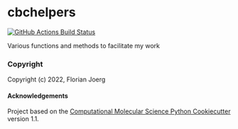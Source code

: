 cbchelpers
==============================
[//]: # (Badges)
[![GitHub Actions Build Status](https://github.com/REPLACE_WITH_OWNER_ACCOUNT/cbchelpers/workflows/CI/badge.svg)](https://github.com/REPLACE_WITH_OWNER_ACCOUNT/cbchelpers/actions?query=workflow%3ACI)

[//]: <[![codecov](https://codecov.io/gh/REPLACE_WITH_OWNER_ACCOUNT/cbchelpers/branch/main/graph/badge.svg)](https://codecov.io/gh/REPLACE_WITH_OWNER_ACCOUNT/cbchelpers/branch/main)>

Various functions and methods to facilitate my work

### Copyright

Copyright (c) 2022, Florian Joerg


#### Acknowledgements
 
Project based on the 
[Computational Molecular Science Python Cookiecutter](https://github.com/molssi/cookiecutter-cms) version 1.1.

